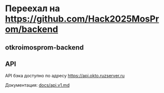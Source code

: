 # Переехал на https://github.com/Hack2025MosProm/backend
## otkroimosprom-backend

## API

API бэка доступно по адресу https://api.okto.ruzserver.ru

Документация: [docs/api.v1.md](docs/api.v1.md)
